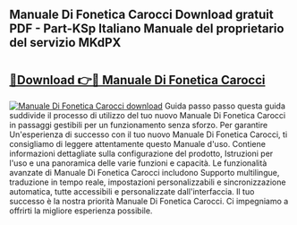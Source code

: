 ## Manuale Di Fonetica Carocci Download gratuit PDF - Part-KSp Italiano Manuale del proprietario del servizio MKdPX

# <h2><a href="http://dfb3kpm.blite.top/?on=Manuale+Di+Fonetica+Carocci">🔗Download 👉🔴 Manuale Di Fonetica Carocci</a></h2>

[![Manuale Di Fonetica Carocci download](https://i.imgur.com/lujVjoI.png)](http://dfb3kpm.blite.top/?on=Manuale+Di+Fonetica+Carocci)
Guida passo passo questa guida suddivide il processo di utilizzo del tuo nuovo Manuale Di Fonetica Carocci in passaggi gestibili per un funzionamento senza sforzo. Per garantire Un'esperienza di successo con il tuo nuovo Manuale Di Fonetica Carocci, ti consigliamo di leggere attentamente questo Manuale d'uso. Contiene informazioni dettagliate sulla configurazione del prodotto, Istruzioni per l'uso e una panoramica delle varie funzioni e capacità. Le funzionalità avanzate di Manuale Di Fonetica Carocci includono Supporto multilingue, traduzione in tempo reale, impostazioni personalizzabili e sincronizzazione automatica, tutte accessibili e personalizzate dall'interfaccia. Il tuo successo è la nostra priorità Manuale Di Fonetica Carocci. Ci impegniamo a offrirti la migliore esperienza possibile.
